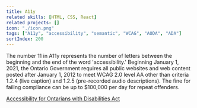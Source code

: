 ```yaml
---
title: A11y
related skills: [HTML, CSS, React]
related projects: []
icon: "./icon.png"
tags: ["A11y", "accessibility", "semantic", "WCAG", "AODA", "ADA"]
sortIndex: 200
---
```


The number 11 in A11y represents the number of letters between the beginning and the end of the word 'accessibility.' Beginning January 1, 2021, the Ontario Government requires all public websites and web content posted after January 1, 2012 to meet WCAG 2.0 level AA other than criteria 1.2.4 (live caption) and 1.2.5 (pre-recorded audio descriptions). The fine for failing compliance can be up to $100,000 per day for repeat offenders.

[Accessibility for Ontarians with Disabilities Act](https://www.aoda.ca/guide-to-the-act/)
